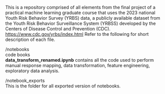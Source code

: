 This is a repository comprised of all elements from the final project of a practical machine learning graduate course that uses the 2023 national Youth Risk Behavior Survey (YRBS) data, a publicly available dataset from the Youth Risk Behavior Surveillance System (YRBSS) developed by the Centers of Disease Control and Prevention (CDC). https://www.cdc.gov/yrbs/index.html
Refer to the following for short description of each file.

/notebooks  
code books  
**data_transform_renamed.ipynb** contains all the code used to perform manual response mapping, data transformation, feature engineering, exploratory data analysis. 

/notebook_exports  
This is the folder for all exported version of notebooks.
